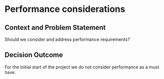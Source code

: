 # Performance considerations

## Context and Problem Statement

Should we consider and address performance requirements?

## Decision Outcome

For the initial start of the project we do not consider performance as a must have.
